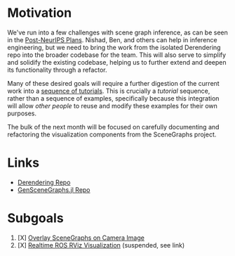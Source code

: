 # Motivation

We've run into a few challenges with scene graph inference, as can be seen
in the [Post-NeurIPS Plans](Post-NeurIPSPlans.md#Increase). Nishad, Ben, and others can help in inference
engineering, but we need to bring the work from the isolated Derendering repo
into the broader codebase for the team. This will also serve to simplify and
solidify the existing codebase, helping us to further extend and deepen its
functionality through a refactor.

Many of these desired goals will require a further digestion of the current
work into a [sequence of tutorials](SceneGraphInferenceTutorialSequence.md). This is crucially a _tutorial_ sequence,
rather than a sequence of examples, specifically because this integration will
allow _other people_ to reuse and modify these examples for their own purposes.

The bulk of the next month will be focused on carefully documenting and
refactoring the visualization components from the SceneGraphs project.

# Links

* [Derendering Repo](https://github.com/probcomp/Derendering.git)
* [GenSceneGraphs.jl Repo](https://github.com/probcomp/GenSceneGraphs.jl)

# Subgoals

1. [X] [Overlay SceneGraphs on Camera Image](OverlaySceneGraphOnCameraImage.md)
2. [X] [Realtime ROS RViz Visualization](RealtimeROSRVizVisualization.md) (suspended, see link)
